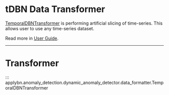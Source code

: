 # tDBN Data Transformer

[TemporalDBNTransformer](#transformer) is performing artificial slicing of time-series. 
This allows user to use any time-series dataset. 

Read more in [User Guide](../../user-guide/anomaly_detection_module/tDBN_data_formatter.md).

---

# Transformer
::: applybn.anomaly_detection.dynamic_anomaly_detector.data_formatter.TemporalDBNTransformer